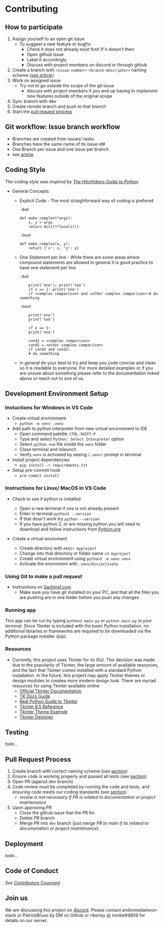 # Contributing

## How to participate

1. Assign yourself to an open git issue
    - To suggest a new feature or bugfix:
      - Check it does not already exist first! If it doesn't then:
      - Open github issue
      - Label it accordingly
      - Discuss with project members on discord or through github
2. Create a branch with `<issue-number>-<branch-descriptor>` naming scheme [*(see article)*](https://deepsource.io/blog/git-branch-naming-conventions/)
3. Work on assigned issue
    - Try not to go outside the scope of the git issue
      - discuss with project members if you end up having to implement new features outside of the original scope
4. Sync branch with dev
5. Create remote branch and push to that branch
6. Start the [pull request process](#pull-request=process)

## Git workflow: Issue branch workflow

- Branches are created from issues/ tasks
- Branches have the same name of its issue id#
- One Branch per issue and one issue per branch
- see [article](https://medium.com/flexisaf/git-workflow-for-your-project-3d9dbdc5f8e2)

## Coding Style

*The coding style was inspired by [The Hitchhikers Guide to Python](https://docs.python-guide.org/writing/style/)*

- General Concepts
  - Explicit Code - The most straighforward way of coding is prefered.

        -Bad

        def make_complex(*args):
            x, y = args
            return dict(**locals())

        -Good

        def make_complex(x, y):
            return {'x': x, 'y': y}

  - One Statement per line - While there are some areas where compound statements are allowed in  general it is good practice to have one statement per line

        -Bad

            print('one'); print('two')
            if x == 1: print('one')
            if <complex comparison> and <other complex comparison>:# do something

        -Good

            print('one')
            print('two')

            if x == 1:
            print('one')

            cond1 = <complex comparison>
            cond2 = <other complex comparison>
            if cond1 and cond2:
            # do something

  - in general do your best to try and keep you code concise and clean so it is readable to everyone. For more detailed examples or if you are unsure about something please refer to the documentation linked above or reach out to one of us.

## Development Environment Setup

### Instuctions for Windows in VS Code

- Create virtual environment
  - `python -m venv .venv`
- Add path to python interpreter from new virtual environment to IDE
  - Open command palette: `CTRL-SHIFT-P`
  - Type and select `Python: Select Interpreter` option
  - Select `python.exe` file inside the `venv` folder
  - Close terminal and relaunch
  - Verify `venv` is activated by seeing `(.venv)` prompt in terminal
- Install project dependencies
  - `pip install -r requirements.txt`
- Setup pre-commit hook
  - `pre-commit install`

### Instructions for Linux/ MacOS in VS Code

- Check to see if python is installed
  - Open a new terminal if one is not already present
  - Enter in terminal `python3 --version`
  - If that dosn't work try `python --version`
  - If you have python 2, or are missing python you will need to download and follow instructions from [Python.org](https://www.python.org/downloads/)

- Create a virtual enviroment
  - Create directory with `mkdir myproject`
  - Change into that directory or folder name `cd myproject`
  - Create virtual environment using `python3 -m venv venv`
  - Activate the enviroment with `.venv/bin/activate`

### Using Git to make a pull request

- Instructions on [Sachinsf.com](https://www.sachinsf.com/how-to-push-the-code-from-vs-code-to-github/)
  - Make sure you have git installed on your PC, and that all the files you are pushing are in one folder before you push any changes

### Running app

This app can be run by typing `python3 main.py` or `python main.py` in your terminal.  Since Tkinter is included with the basic Python installation, no additional libraries or frameworks are required to be downloaded via the Python package installer (pip).
  
### Resources

- Currently, this project uses Tkinter for its GUI.  This decision was made due to the popularity of Tkinter, the large amount of available resources, and the fact that Tkinter comes installed with a standard Python installation.  In the future, this project may apply Tkinter themes or design modules to createa  more modern design look.  There are myriad resources for using Tkinter available online
  - [Official Tkinter Documentation](https://docs.python.org/3/library/tk.html)
  - [TK Docs Guide](https://tkdocs.com/)
  - [Real Python Guide to Tkinter](https://realpython.com/python-gui-tkinter/)
  - [Tkinter 8.5 Reference](https://anzeljg.github.io/rin2/book2/2405/docs/tkinter/index.html)
  - [Tkinter Theme Example](https://github.com/rdbende/Sun-Valley-ttk-theme)
  - [Tkinter Designer](https://github.com/ParthJadhav/Tkinter-Designer)

## Testing

*todo...*

## Pull Request Process

1. Create branch with correct naming scheme (see [section](#how-to-participate))
2. Ensure code is working properly and passed all tests (see [section](#testing))
3. Open PR (against dev branch)
4. Code review must be completed by running the code and tests, and ensuring code meets our coding standards (see [section](#coding-style))
    - *review is not necessary if PR is related to documentation or project maintenance*
5. Upon approving PR:
    - Close the github issue that the PR for
    - Delete PR branch
    - Merge PR into `dev` branch (*just merge PR to main if its related to documenation or project maintenance*)

## Deployment

*todo...*

## Code of Conduct

*See [Contributors Covenant](https://www.contributor-covenant.org/version/2/0/code_of_conduct/code_of_conduct.txt)*

## Join us

We are discussing this project on [discord](https://discord.com/). Please contact andromedamoon-stack or PatrickBruso by DM on Github or riboney @ ironbe#4809 for details on our server.
